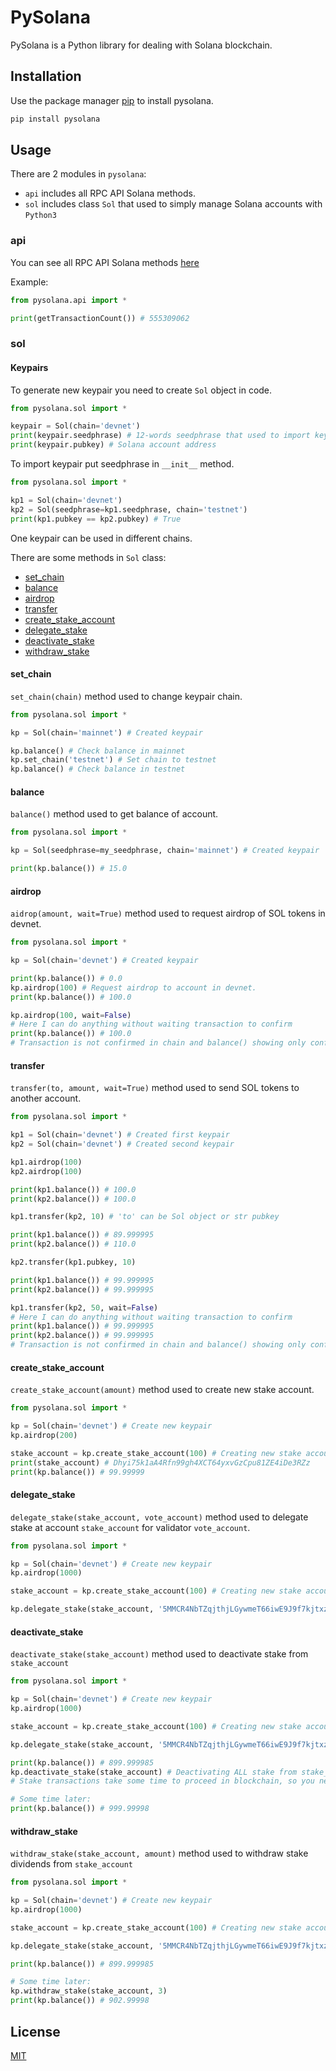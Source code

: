 # PySolana

PySolana is a Python library for dealing with Solana blockchain.

## Installation

Use the package manager [pip](https://pip.pypa.io/en/stable/) to install pysolana.

```bash
pip install pysolana
```

## Usage

There are 2 modules in `pysolana`:

 * `api` includes all RPC API Solana methods.
 * `sol` includes class `Sol` that used to simply manage Solana accounts with `Python3`

### api

You can see all RPC API Solana methods [here](https://docs.solana.com/apps/jsonrpc-api#json-rpc-api-reference)

Example:
```python
from pysolana.api import *

print(getTransactionCount()) # 555309062
```

### sol

#### Keypairs

To generate new keypair you need to create `Sol` object in code.
```python
from pysolana.sol import *

keypair = Sol(chain='devnet')
print(keypair.seedphrase) # 12-words seedphrase that used to import keypair
print(keypair.pubkey) # Solana account address
```

To import keypair put seedphrase in `__init__` method.
```python
from pysolana.sol import *

kp1 = Sol(chain='devnet')
kp2 = Sol(seedphrase=kp1.seedphrase, chain='testnet')
print(kp1.pubkey == kp2.pubkey) # True
```

One keypair can be used in different chains.

There are some methods in `Sol` class:
 * [set_chain](#set_chain)
 * [balance](#balance)
 * [airdrop](#airdrop)
 * [transfer](#transfer)
 * [create_stake_account](#create_stake_account)
 * [delegate_stake](#delegate_stake)
 * [deactivate_stake](#deactivate_stake)
 * [withdraw_stake](#withdraw_stake)

#### set_chain
`set_chain(chain)` method used to change keypair chain.
```python
from pysolana.sol import *

kp = Sol(chain='mainnet') # Created keypair

kp.balance() # Check balance in mainnet
kp.set_chain('testnet') # Set chain to testnet
kp.balance() # Check balance in testnet
```

#### balance
`balance()` method used to get balance of account.
```python
from pysolana.sol import *

kp = Sol(seedphrase=my_seedphrase, chain='mainnet') # Created keypair

print(kp.balance()) # 15.0
```

#### airdrop
`aidrop(amount, wait=True)` method used to request airdrop of SOL tokens in devnet.
```python
from pysolana.sol import *

kp = Sol(chain='devnet') # Created keypair

print(kp.balance()) # 0.0
kp.airdrop(100) # Request airdrop to account in devnet.
print(kp.balance()) # 100.0

kp.airdrop(100, wait=False)
# Here I can do anything without waiting transaction to confirm
print(kp.balance()) # 100.0
# Transaction is not confirmed in chain and balance() showing only confirmed balance.
```

#### transfer
`transfer(to, amount, wait=True)` method used to send SOL tokens to another account.
```python
from pysolana.sol import *

kp1 = Sol(chain='devnet') # Created first keypair
kp2 = Sol(chain='devnet') # Created second keypair

kp1.airdrop(100)
kp2.airdrop(100)

print(kp1.balance()) # 100.0
print(kp2.balance()) # 100.0

kp1.transfer(kp2, 10) # 'to' can be Sol object or str pubkey

print(kp1.balance()) # 89.999995
print(kp2.balance()) # 110.0

kp2.transfer(kp1.pubkey, 10)

print(kp1.balance()) # 99.999995
print(kp2.balance()) # 99.999995

kp1.transfer(kp2, 50, wait=False)
# Here I can do anything without waiting transaction to confirm
print(kp1.balance()) # 99.999995
print(kp2.balance()) # 99.999995
# Transaction is not confirmed in chain and balance() showing only confirmed balance.
```

#### create_stake_account
`create_stake_account(amount)` method used to create new stake account.
```python
from pysolana.sol import *

kp = Sol(chain='devnet') # Create new keypair
kp.airdrop(200)

stake_account = kp.create_stake_account(100) # Creating new stake account
print(stake_account) # Dhyi75k1aA4Rfn99gh4XCT64yxvGzCpu81ZE4iDe3RZz
print(kp.balance()) # 99.99999
```

#### delegate_stake
`delegate_stake(stake_account, vote_account)` method used to delegate stake at account `stake_account` for validator `vote_account`.
```python
from pysolana.sol import *

kp = Sol(chain='devnet') # Create new keypair
kp.airdrop(1000)

stake_account = kp.create_stake_account(100) # Creating new stake account

kp.delegate_stake(stake_account, '5MMCR4NbTZqjthjLGywmeT66iwE9J9f7kjtxzJjwfUx2') # Delegating ALL stake to validator
```

#### deactivate_stake
`deactivate_stake(stake_account)` method used to deactivate stake from `stake_account`
```python
from pysolana.sol import *

kp = Sol(chain='devnet') # Create new keypair
kp.airdrop(1000)

stake_account = kp.create_stake_account(100) # Creating new stake account with 100 SOL staked

kp.delegate_stake(stake_account, '5MMCR4NbTZqjthjLGywmeT66iwE9J9f7kjtxzJjwfUx2') # Delegating ALL stake to validator

print(kp.balance()) # 899.999985
kp.deactivate_stake(stake_account) # Deactivating ALL stake from stake_account
# Stake transactions take some time to proceed in blockchain, so you need to wait until your SOL tokens back to account

# Some time later:
print(kp.balance()) # 999.99998
```

#### withdraw_stake
`withdraw_stake(stake_account, amount)` method used to withdraw stake dividends from `stake_account`
```python
from pysolana.sol import *

kp = Sol(chain='devnet') # Create new keypair
kp.airdrop(1000)

stake_account = kp.create_stake_account(100) # Creating new stake account with 100 SOL staked

kp.delegate_stake(stake_account, '5MMCR4NbTZqjthjLGywmeT66iwE9J9f7kjtxzJjwfUx2') # Delegating ALL stake to validator

print(kp.balance()) # 899.999985

# Some time later:
kp.withdraw_stake(stake_account, 3)
print(kp.balance()) # 902.99998
```

## License
[MIT](https://choosealicense.com/licenses/mit/)
